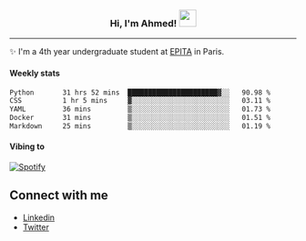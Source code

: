 <!-- Heading -->
<h3 align="center"> Hi, I'm Ahmed! <img src = "https://raw.githubusercontent.com/MartinHeinz/MartinHeinz/master/wave.gif" width = 30px></h3>

<!-- About section -->
---
✨ I'm a 4th year undergraduate student at <a href="https://www.epita.fr/en/">EPITA</a> in Paris.

<h4 align ="left"> Weekly stats </h4>

<!--START_SECTION:waka-->

```txt
Python       31 hrs 52 mins  ██████████████████████▓░░   90.98 %
CSS          1 hr 5 mins     ▓░░░░░░░░░░░░░░░░░░░░░░░░   03.11 %
YAML         36 mins         ▒░░░░░░░░░░░░░░░░░░░░░░░░   01.73 %
Docker       31 mins         ▒░░░░░░░░░░░░░░░░░░░░░░░░   01.51 %
Markdown     25 mins         ▒░░░░░░░░░░░░░░░░░░░░░░░░   01.19 %
```

<!--END_SECTION:waka-->

<h4 align ="left">Vibing to</h4>

[![Spotify](https://novatorem-ten-lyart.vercel.app/api/spotify)](https://open.spotify.com/user/31knevkvll66tzc3gqtoi6ngjbre)

<!-- Connect section -->

## Connect with me
  * <a href="https://www.linkedin.com/in/ahmed-hassayoune">Linkedin</a>
  * <a href="https://twitter.com/Ahmedhassaaa">Twitter</a>

<!-- Connect section: END -->
